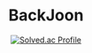 <div align="center">
  <h1>BackJoon</h1>
  <a href="https://solved.ac/rhtjdxo">
    <img src="http://mazassumnida.wtf/api/v2/generate_badge?boj=rhtjdxo" alt="Solved.ac Profile">
  </a>
</div>
